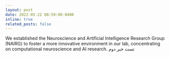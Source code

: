 ```yaml
---
layout: post
date: 2022-05-22 08:59:00-0400
inline: true
related_posts: false
---
```


We established the Neuroscience and Artificial Intelligence Research Group (NAIRG) to foster a more innovative environment in our lab, concentrating on computational neuroscience and AI research.
تست خبر دوم
